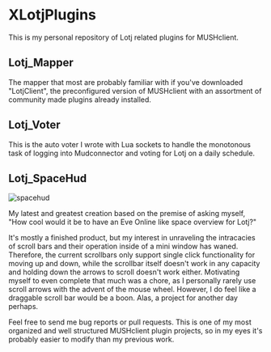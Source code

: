 # XLotjPlugins

This is my personal repository of Lotj related plugins for MUSHclient.

## Lotj\_Mapper

The mapper that most are probably familiar with if you've downloaded "LotjClient", the preconfigured version of MUSHclient with an assortment of community made plugins already installed.

## Lotj\_Voter

This is the auto voter I wrote with Lua sockets to handle the monotonous task of logging into Mudconnector and voting for Lotj on a daily schedule.

## Lotj\_SpaceHud

![spacehud](https://user-images.githubusercontent.com/13019467/52906558-741c5e00-321c-11e9-9710-07cf850521fe.gif)

My latest and greatest creation based on the premise of asking myself, "How cool would it be to have an Eve Online like space overview for Lotj?"

It's mostly a finished product, but my interest in unraveling the intracacies of scroll bars and their operation inside of a mini window has waned. Therefore, the current scrollbars only support single click functionality for moving up and down, while the scrollbar itself doesn't work in any capacity and holding down the arrows to scroll doesn't work either. Motivating myself to even complete that much was a chore, as I personally rarely use scroll arrows with the advent of the mouse wheel. However, I do feel like a draggable scroll bar would be a boon. Alas, a project for another day perhaps. 

Feel free to send me bug reports or pull requests. This is one of my most organized and well structured MUSHclient plugin projects, so in my eyes it's probably easier to modify than my previous work.
